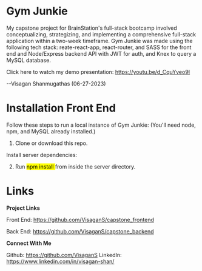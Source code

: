 # Gym Junkie

My capstone project for BrainStation's full-stack bootcamp involved conceptualizing, strategizing, and implementing a comprehensive full-stack application within a two-week timeframe. Gym Junkie was made using the following tech stack: reate-react-app, react-router, and SASS for the front end and Node/Express backend API with JWT for auth, and Knex to query a MySQL database.

Click here to watch my demo presentation: https://youtu.be/d_CquYveo9I

--Visagan Shanmugathas (06-27-2023)


# Installation Front End
Follow these steps to run a local instance of Gym Junkie:
(You'll need node, npm, and MySQL already installed.)

1. Clone or download this repo.

Install server dependencies:

2. Run <mark> npm install </mark> from inside the server directory.

# Links

<strong> Project Links </strong>

Front End: https://github.com/VisaganS/capstone_frontend

Back End: https://github.com/VisaganS/capstone_backend

<strong> Connect With Me </strong>

Github: https://github.com/VisaganS
LinkedIn: https://www.linkedin.com/in/visagan-shan/
